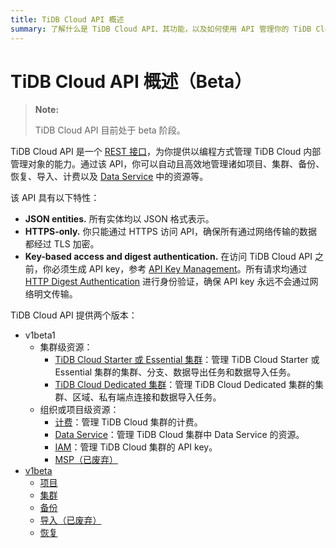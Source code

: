 ```yaml
---
title: TiDB Cloud API 概述
summary: 了解什么是 TiDB Cloud API、其功能，以及如何使用 API 管理你的 TiDB Cloud 集群。
---
```


# TiDB Cloud API 概述（Beta）

> **Note:**
>
> TiDB Cloud API 目前处于 beta 阶段。

TiDB Cloud API 是一个 [REST 接口](https://en.wikipedia.org/wiki/Representational_state_transfer)，为你提供以编程方式管理 TiDB Cloud 内部管理对象的能力。通过该 API，你可以自动且高效地管理诸如项目、集群、备份、恢复、导入、计费以及 [Data Service](/tidb-cloud/data-service-overview.md) 中的资源等。

该 API 具有以下特性：

- **JSON entities.** 所有实体均以 JSON 格式表示。
- **HTTPS-only.** 你只能通过 HTTPS 访问 API，确保所有通过网络传输的数据都经过 TLS 加密。
- **Key-based access and digest authentication.** 在访问 TiDB Cloud API 之前，你必须生成 API key，参考 [API Key Management](https://docs.pingcap.com/tidbcloud/api/v1beta#section/Authentication/API-key-management)。所有请求均通过 [HTTP Digest Authentication](https://en.wikipedia.org/wiki/Digest_access_authentication) 进行身份验证，确保 API key 永远不会通过网络明文传输。

TiDB Cloud API 提供两个版本：

- v1beta1
    - 集群级资源：
        - [TiDB Cloud Starter 或 Essential 集群](https://docs.pingcap.com/tidbcloud/api/v1beta1/serverless)：管理 TiDB Cloud Starter 或 Essential 集群的集群、分支、数据导出任务和数据导入任务。
        - [TiDB Cloud Dedicated 集群](https://docs.pingcap.com/tidbcloud/api/v1beta1/dedicated)：管理 TiDB Cloud Dedicated 集群的集群、区域、私有端点连接和数据导入任务。
    - 组织或项目级资源：
        - [计费](https://docs.pingcap.com/tidbcloud/api/v1beta1/billing)：管理 TiDB Cloud 集群的计费。
        - [Data Service](https://docs.pingcap.com/tidbcloud/api/v1beta1/dataservice)：管理 TiDB Cloud 集群中 Data Service 的资源。
        - [IAM](https://docs.pingcap.com/tidbcloud/api/v1beta1/iam)：管理 TiDB Cloud 集群的 API key。
        - [MSP（已废弃）](https://docs.pingcap.com/tidbcloud/api/v1beta1/msp)
- [v1beta](https://docs.pingcap.com/tidbcloud/api/v1beta)
    - [项目](https://docs.pingcap.com/tidbcloud/api/v1beta/#tag/Project)
    - [集群](https://docs.pingcap.com/tidbcloud/api/v1beta/#tag/Cluster)
    - [备份](https://docs.pingcap.com/tidbcloud/api/v1beta/#tag/Backup)
    - [导入（已废弃）](https://docs.pingcap.com/tidbcloud/api/v1beta/#tag/Import)
    - [恢复](https://docs.pingcap.com/tidbcloud/api/v1beta/#tag/Restore)